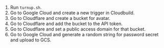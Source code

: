 1. Run `turnup.sh`.
1. Go to Google Cloud and create a new trigger in Cloudbuild.
1. Go to Cloudflare and create a bucket for avatar.
1. Go to Cloudflare and add the bucket to the API token.
1. Go to Cloudflare and set a public access domain for that bucket.
1. Go to Google Cloud and generate a random string for password secret and upload to GCS.
